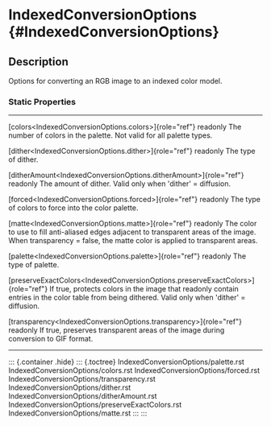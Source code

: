IndexedConversionOptions {#IndexedConversionOptions}
========================

Description
-----------

Options for converting an RGB image to an indexed color model.

### Static Properties

  ----------------------------------------------------------------------------------- -----------------------------------------------
  [colors\<IndexedConversionOptions.colors\>]{role="ref"} readonly                    The number of colors in the palette. Not valid
                                                                                      for all palette types.

  [dither\<IndexedConversionOptions.dither\>]{role="ref"} readonly                    The type of dither.

  [ditherAmount\<IndexedConversionOptions.ditherAmount\>]{role="ref"} readonly        The amount of dither. Valid only when
                                                                                      \'dither\' = diffusion.

  [forced\<IndexedConversionOptions.forced\>]{role="ref"} readonly                    The type of colors to force into the color
                                                                                      palette.

  [matte\<IndexedConversionOptions.matte\>]{role="ref"} readonly                      The color to use to fill anti-aliased edges
                                                                                      adjacent to transparent areas of the image.
                                                                                      When transparency = false, the matte color is
                                                                                      applied to transparent areas.

  [palette\<IndexedConversionOptions.palette\>]{role="ref"} readonly                  The type of palette.

  [preserveExactColors\<IndexedConversionOptions.preserveExactColors\>]{role="ref"}   If true, protects colors in the image that
  readonly                                                                            contain entries in the color table from being
                                                                                      dithered. Valid only when \'dither\' =
                                                                                      diffusion.

  [transparency\<IndexedConversionOptions.transparency\>]{role="ref"} readonly        If true, preserves transparent areas of the
                                                                                      image during conversion to GIF format.
  ----------------------------------------------------------------------------------- -----------------------------------------------

::: {.container .hide}
::: {.toctree}
IndexedConversionOptions/palette.rst IndexedConversionOptions/colors.rst
IndexedConversionOptions/forced.rst
IndexedConversionOptions/transparency.rst
IndexedConversionOptions/dither.rst
IndexedConversionOptions/ditherAmount.rst
IndexedConversionOptions/preserveExactColors.rst
IndexedConversionOptions/matte.rst
:::
:::
